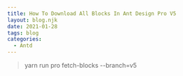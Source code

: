 ```yaml
---
title: How To Download All Blocks In Ant Design Pro V5
layout: blog.njk
date: 2021-01-28
tags: blog
categories:
  - Antd
---
```

>yarn run pro fetch-blocks --branch=v5

